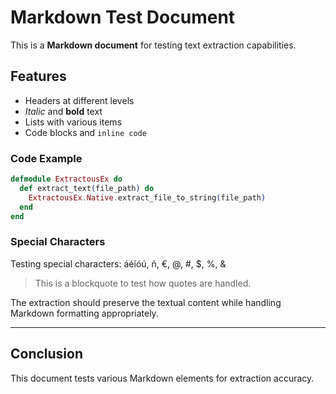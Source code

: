 # Markdown Test Document

This is a **Markdown document** for testing text extraction capabilities.

## Features

- Headers at different levels
- *Italic* and **bold** text
- Lists with various items
- Code blocks and `inline code`

### Code Example

```elixir
defmodule ExtractousEx do
  def extract_text(file_path) do
    ExtractousEx.Native.extract_file_to_string(file_path)
  end
end
```

### Special Characters

Testing special characters: áéíóú, ñ, €, @, #, $, %, &

> This is a blockquote to test how quotes are handled.

The extraction should preserve the textual content while handling Markdown formatting appropriately.

---

## Conclusion

This document tests various Markdown elements for extraction accuracy.